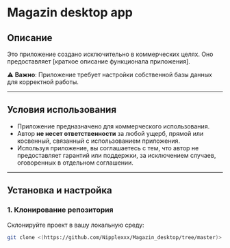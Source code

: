 # Magazin desktop app

## Описание
Это приложение создано исключительно в коммерческих целях. Оно предоставляет [краткое описание функционала приложения]. 

⚠️ **Важно**: Приложение требует настройки собственной базы данных для корректной работы.

---

## Условия использования
- Приложение предназначено для коммерческого использования.
- Автор **не несет ответственности** за любой ущерб, прямой или косвенный, связанный с использованием приложения.
- Используя приложение, вы соглашаетесь с тем, что автор не предоставляет гарантий или поддержки, за исключением случаев, оговоренных в отдельном соглашении.

---

## Установка и настройка

### 1. Клонирование репозитория
Склонируйте проект в вашу локальную среду:
```bash
git clone <(https://github.com/Nipplexxx/Magazin_desktop/tree/master)>
